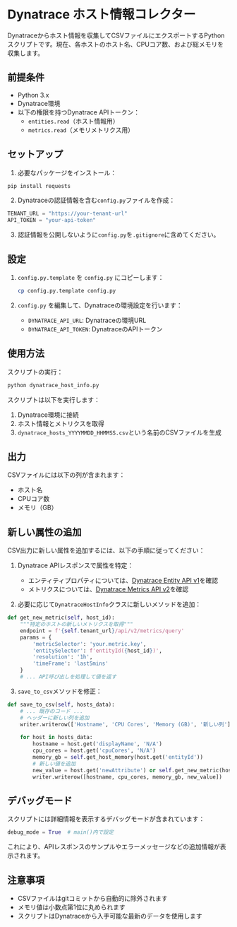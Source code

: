 # Dynatrace ホスト情報コレクター

Dynatraceからホスト情報を収集してCSVファイルにエクスポートするPythonスクリプトです。現在、各ホストのホスト名、CPUコア数、および総メモリを収集します。

## 前提条件

- Python 3.x
- Dynatrace環境
- 以下の権限を持つDynatrace APIトークン：
  - `entities.read`（ホスト情報用）
  - `metrics.read`（メモリメトリクス用）

## セットアップ

1. 必要なパッケージをインストール：
```bash
pip install requests
```

2. Dynatraceの認証情報を含む`config.py`ファイルを作成：
```python
TENANT_URL = "https://your-tenant-url"
API_TOKEN = "your-api-token"
```

3. 認証情報を公開しないように`config.py`を`.gitignore`に含めてください。

## 設定

1. `config.py.template` を `config.py` にコピーします：
   ```bash
   cp config.py.template config.py
   ```

2. `config.py` を編集して、Dynatraceの環境設定を行います：
   - `DYNATRACE_API_URL`: Dynatraceの環境URL
   - `DYNATRACE_API_TOKEN`: DynatraceのAPIトークン

## 使用方法

スクリプトの実行：
```bash
python dynatrace_host_info.py
```

スクリプトは以下を実行します：
1. Dynatrace環境に接続
2. ホスト情報とメトリクスを取得
3. `dynatrace_hosts_YYYYMMDD_HHMMSS.csv`という名前のCSVファイルを生成

## 出力

CSVファイルには以下の列が含まれます：
- ホスト名
- CPUコア数
- メモリ（GB）

## 新しい属性の追加

CSV出力に新しい属性を追加するには、以下の手順に従ってください：

1. Dynatrace APIレスポンスで属性を特定：
   - エンティティプロパティについては、[Dynatrace Entity API v1](https://www.dynatrace.com/support/help/dynatrace-api/environment-api/entity-v1)を確認
   - メトリクスについては、[Dynatrace Metrics API v2](https://www.dynatrace.com/support/help/dynatrace-api/environment-api/metric-v2)を確認

2. 必要に応じて`DynatraceHostInfo`クラスに新しいメソッドを追加：
```python
def get_new_metric(self, host_id):
    """特定のホストの新しいメトリクスを取得"""
    endpoint = f'{self.tenant_url}/api/v2/metrics/query'
    params = {
        'metricSelector': 'your.metric.key',
        'entitySelector': f'entityId({host_id})',
        'resolution': '1h',
        'timeFrame': 'last5mins'
    }
    # ... API呼び出しを処理して値を返す
```

3. `save_to_csv`メソッドを修正：
```python
def save_to_csv(self, hosts_data):
    # ... 既存のコード ...
    # ヘッダーに新しい列を追加
    writer.writerow(['Hostname', 'CPU Cores', 'Memory (GB)', '新しい列'])
    
    for host in hosts_data:
        hostname = host.get('displayName', 'N/A')
        cpu_cores = host.get('cpuCores', 'N/A')
        memory_gb = self.get_host_memory(host.get('entityId'))
        # 新しい値を追加
        new_value = host.get('newAttribute') or self.get_new_metric(host.get('entityId'))
        writer.writerow([hostname, cpu_cores, memory_gb, new_value])
```

## デバッグモード

スクリプトには詳細情報を表示するデバッグモードが含まれています：

```python
debug_mode = True  # main()内で設定
```

これにより、APIレスポンスのサンプルやエラーメッセージなどの追加情報が表示されます。

## 注意事項

- CSVファイルはgitコミットから自動的に除外されます
- メモリ値は小数点第1位に丸められます
- スクリプトはDynatraceから入手可能な最新のデータを使用します 